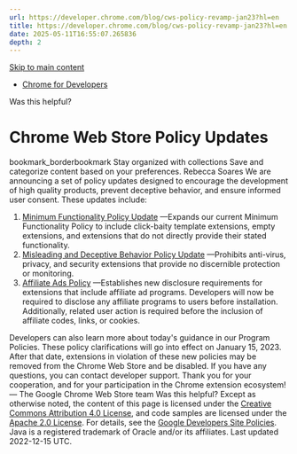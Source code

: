 ```yaml
---
url: https://developer.chrome.com/blog/cws-policy-revamp-jan23?hl=en
title: https://developer.chrome.com/blog/cws-policy-revamp-jan23?hl=en
date: 2025-05-11T16:55:07.265836
depth: 2
---
```


[ Skip to main content ](https://developer.chrome.com/blog/cws-policy-revamp-jan23?hl=en#main-content)


  * [ Chrome for Developers ](https://developer.chrome.com/)


Was this helpful?
#  Chrome Web Store Policy Updates 
bookmark_borderbookmark Stay organized with collections  Save and categorize content based on your preferences.
Rebecca Soares 
We are announcing a set of policy updates designed to encourage the development of high quality products, prevent deceptive behavior, and ensure informed user consent. These updates include:
  1. [Minimum Functionality Policy Update](https://developer.chrome.com/docs/webstore/program-policies/minimum-functionality) —Expands our current Minimum Functionality Policy to include click-baity template extensions, empty extensions, and extensions that do not directly provide their stated functionality.
  2. [Misleading and Deceptive Behavior Policy Update](https://developer.chrome.com/docs/webstore/program-policies/unexpected-behavior) —Prohibits anti-virus, privacy, and security extensions that provide no discernible protection or monitoring.
  3. [Affiliate Ads Policy](https://developer.chrome.com/docs/webstore/program-policies/affiliate-ads) —Establishes new disclosure requirements for extensions that include affiliate ad programs. Developers will now be required to disclose any affiliate programs to users before installation. Additionally, related user action is required before the inclusion of affiliate codes, links, or cookies.


Developers can also learn more about today's guidance in our Program Policies. These policy clarifications will go into effect on January 15, 2023. After that date, extensions in violation of these new policies may be removed from the Chrome Web Store and be disabled.
If you have any questions, you can contact developer support.
Thank you for your cooperation, and for your participation in the Chrome extension ecosystem!
— The Google Chrome Web Store team
Was this helpful?
Except as otherwise noted, the content of this page is licensed under the [Creative Commons Attribution 4.0 License](https://creativecommons.org/licenses/by/4.0/), and code samples are licensed under the [Apache 2.0 License](https://www.apache.org/licenses/LICENSE-2.0). For details, see the [Google Developers Site Policies](https://developers.google.com/site-policies). Java is a registered trademark of Oracle and/or its affiliates.
Last updated 2022-12-15 UTC.

